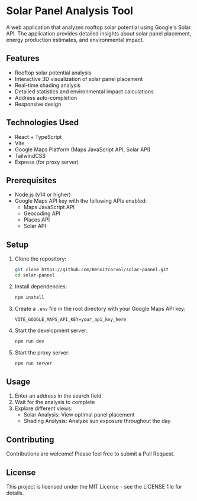 # Solar Panel Analysis Tool

A web application that analyzes rooftop solar potential using Google's Solar API. The application provides detailed insights about solar panel placement, energy production estimates, and environmental impact.

## Features

- Rooftop solar potential analysis
- Interactive 3D visualization of solar panel placement
- Real-time shading analysis
- Detailed statistics and environmental impact calculations
- Address auto-completion
- Responsive design

## Technologies Used

- React + TypeScript
- Vite
- Google Maps Platform (Maps JavaScript API, Solar API)
- TailwindCSS
- Express (for proxy server)

## Prerequisites

- Node.js (v14 or higher)
- Google Maps API key with the following APIs enabled:
  - Maps JavaScript API
  - Geocoding API
  - Places API
  - Solar API

## Setup

1. Clone the repository:
   ```bash
   git clone https://github.com/Benoitcorvol/solar-pannel.git
   cd solar-pannel
   ```

2. Install dependencies:
   ```bash
   npm install
   ```

3. Create a `.env` file in the root directory with your Google Maps API key:
   ```
   VITE_GOOGLE_MAPS_API_KEY=your_api_key_here
   ```

4. Start the development server:
   ```bash
   npm run dev
   ```

5. Start the proxy server:
   ```bash
   npm run server
   ```

## Usage

1. Enter an address in the search field
2. Wait for the analysis to complete
3. Explore different views:
   - Solar Analysis: View optimal panel placement
   - Shading Analysis: Analyze sun exposure throughout the day

## Contributing

Contributions are welcome! Please feel free to submit a Pull Request.

## License

This project is licensed under the MIT License - see the LICENSE file for details. 